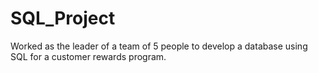 # SQL_Project
Worked as the leader of a team of 5 people to develop a database using SQL for a customer rewards program. 
